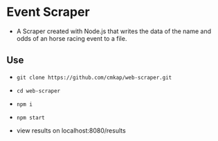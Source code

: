 # Event Scraper

- A Scraper created with Node.js that writes the data of the name and odds of an horse racing event to a file.
## Use
- `git clone https://github.com/cmkap/web-scraper.git`
- `cd web-scraper`
- `npm i`
- `npm start`

- view results on localhost:8080/results